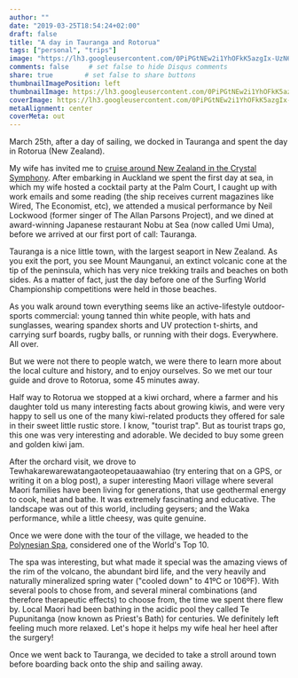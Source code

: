 ```yaml
---
author: ""
date: "2019-03-25T18:54:24+02:00"
draft: false
title: "A day in Tauranga and Rotorua"
tags: ["personal", "trips"]
image: "https://lh3.googleusercontent.com/0PiPGtNEw2i1YhOFkK5azgIx-UzN6H7nfmdK_0OcQ975vGCaG8blzkcpW3Ib_0fgGzAsDHU3L205LxAObau4JlkXKzVDUFmueRtvjgNo5-W4aGfjJFeOfvPBHCRKoVsUxCGPrGi-hkE=w2400"
comments: false     # set false to hide Disqus comments
share: true        # set false to share buttons
thumbnailImagePosition: left
thumbnailImage: https://lh3.googleusercontent.com/0PiPGtNEw2i1YhOFkK5azgIx-UzN6H7nfmdK_0OcQ975vGCaG8blzkcpW3Ib_0fgGzAsDHU3L205LxAObau4JlkXKzVDUFmueRtvjgNo5-W4aGfjJFeOfvPBHCRKoVsUxCGPrGi-hkE=w2400
coverImage: https://lh3.googleusercontent.com/0PiPGtNEw2i1YhOFkK5azgIx-UzN6H7nfmdK_0OcQ975vGCaG8blzkcpW3Ib_0fgGzAsDHU3L205LxAObau4JlkXKzVDUFmueRtvjgNo5-W4aGfjJFeOfvPBHCRKoVsUxCGPrGi-hkE=w2400
metaAlignment: center
coverMeta: out
---
```


March 25th, after a day of sailing, we docked in Tauranga and spent the day in Rotorua (New Zealand).

<!--more-->

My wife has invited me to [cruise around New Zealand in the Crystal Symphony](https://www.crystalcruises.com/voyage/details/Auckland-to-Sydney-ocs190323-16). After embarking in Auckland we spent the first day at sea, in which my wife hosted a cocktail party at the Palm Court, I caught up with work emails and some reading (the ship receives current magazines like Wired, The Economist, etc), we attended a musical performance by Neil Lockwood (former singer of The Allan Parsons Project), and we dined at award-winning Japanese restaurant Nobu at Sea (now called Umi Uma), before we arrived at our first port of call: Tauranga.

Tauranga is a nice little town, with the largest seaport in New Zealand. As you exit the port, you see Mount Maunganui, an extinct volcanic cone at the tip of the peninsula, which has very nice trekking trails and beaches on both sides. As a matter of fact, just the day before one of the Surfing World Championship competitions were held in those beaches.

As you walk around town everything seems like an active-lifestyle outdoor-sports commercial: young tanned thin white people, with hats and sunglasses, wearing spandex shorts and UV protection t-shirts, and carrying surf boards, rugby balls, or running with their dogs. Everywhere. All over.

But we were not there to people watch, we were there to learn more about the local culture and history, and to enjoy ourselves. So we met our tour guide and drove to Rotorua, some 45 minutes away.

Half way to Rotorua we stopped at a kiwi orchard, where a farmer and his daughter told us many interesting facts about growing kiwis, and were very happy to sell us one of the many kiwi-related products they offered for sale in their sweet little rustic store. I know, "tourist trap". But as tourist traps go, this one was very interesting and adorable. We decided to buy some green and golden kiwi jam.

After the orchard visit, we drove to Tewhakarewarewatangaoteopetauaawahiao (try entering that on a GPS, or writing it on a blog post), a super interesting Maori village where several Maori families have been living for generations, that use geothermal energy to cook, heat and bathe. It was extremely fascinating and educative. The landscape was out of this world, including geysers; and the Waka performance, while a little cheesy, was quite genuine.

Once we were done with the tour of the village, we headed to the [Polynesian Spa](https://www.polynesianspa.co.nz), considered one of the World's Top 10.

The spa was interesting, but what made it special was the amazing views of the rim of the volcano, the abundant bird life, and the very heavily and naturally mineralized spring water ("cooled down" to 41ºC or 106ºF). With several pools to chose from, and several mineral combinations (and therefore therapeutic effects) to choose from, the time we spent there flew by. Local Maori had been bathing in the acidic pool they called Te Pupunitanga (now known as Priest's Bath) for centuries. We definitely left feeling much more relaxed. Let's hope it helps my wife heal her heel after the surgery!

Once we went back to Tauranga, we decided to take a stroll around town before boarding back onto the ship and sailing away.

<script src="https://cdn.jsdelivr.net/npm/publicalbum@latest/dist/pa-embed-player.min.js" async></script>
<div class="pa-embed-player" style="width:100%; height:480px; display:none;"
  data-link="https://photos.app.goo.gl/hUdb3RwKoYvANmHN8"
  data-title="154 new photos by Jorge Cortell">
  <img data-src="https://lh3.googleusercontent.com/WD6AwnKxjq90myAxV4J2tvQkTSsO5bL0QCc9IAhVAJUz6mkiE_s5dQocYRMUM55w6NhZ5kMpH8SRQebkhbYKRkcsQVdhEg-KAM-l6ifRI3LI4PPpNba8DcU24Gf3pD7OqPsEYljHZnE=w1920-h1080" src="" alt="" />
  <img data-src="https://lh3.googleusercontent.com/dvY6lRe_LLDNlpEGN1UwLBZXkDQgg_B4QwVmDz0RUNcS4xRlHGj71LOO43MF8I56FmZTdELhvYQglxH9uyUcbN9NpoYaACAsu1w_-rKUVUX90ErlttyBY6TBTF_cLRyaIEzMsTtTBCM=w1920-h1080" src="" alt="" />
  <img data-src="https://lh3.googleusercontent.com/xWuOEVIsKuCxdf6p5YxUsPaatwAaCrlociyfa4OocHOtVw_6akvVdtvdFSpkigRpyNFqdEApujrmfEL4fkWjgwDHLlZuXk2Ca34X1gPwSo-CdnlknRD85NS2e8Z2mScYVFi1jMI_Azk=w1920-h1080" src="" alt="" />
  <img data-src="https://lh3.googleusercontent.com/f2QysnXeRYpXJ9rN-pcSLMfBpj0Cbrosvb_pRkXNc-VX6tD_KRMWvC9F0UKrlWtqty4vct702yPWG6mYeICRuFn4K8qRNSWFAE-Y_d__60suGgX_8adlCuN5qyf1VjGcFmakBuJbYsI=w1920-h1080" src="" alt="" />
  <img data-src="https://lh3.googleusercontent.com/834ONmhjZFORdICkiCEBn5HtvkRv5liMLMPDxu6y-7ivvFXUicYMQxTdE2zMP8bvL-m8Se-zdT5dzVnV2CbAizUpgoo1SPnsO-b44eMPIFDhPtD2But_BIit7kibca1dpr9zaOIrfms=w1920-h1080" src="" alt="" />
  <img data-src="https://lh3.googleusercontent.com/JmvJsgmW_4H8b6cF4dgscidgn7O2lj3pOt12cmwqSNMNdc-fhRLpcJjrjXyuD4OZSDAPRX3-FtJyCfE_VjvUtKQ7xM55tf7bvdnhKzPqozAM4MQmwy7x-7tWnYW7zn8_-Dhhj97Fl-8=w1920-h1080" src="" alt="" />
  <img data-src="https://lh3.googleusercontent.com/FRCucPD_HR97kVepx9tHbOmPeg29haZJT8HDgWLAlXyNW52_aKqy60Ywz9WDMwsLvcX4LKJ9p3TdC8_ztjXT1otVMyG1thts0kQHdyPiHlN5GcEWadX9VEsOo1gq-G-uNHwpAYaDbKc=w1920-h1080" src="" alt="" />
  <img data-src="https://lh3.googleusercontent.com/_WueE5y2rKyIj1nawNrFt3NjbJ5HZZ_3NBVX7LmY2B2fi_maOePzgKPstcvsfhqmmcur46UFec_p4eoAgvPw0IdXe4O3H3axSZJIkeE6ShEwpxqbIev3idRpp5qvnjJNthyf2KxvK3o=w1920-h1080" src="" alt="" />
  <img data-src="https://lh3.googleusercontent.com/boQTAa9Sbe6acHpUpOsmzUFd5tpKQUUOJNVIs50RNJjpF95FSQ2iPrUBUBSHFp1R7FiD8lLj4Lhz4WaVij7wd1d2s6_y9STAP5WRcMjL9VGHybTmVIcwfossY61oQexC69Rb4WZgXxQ=w1920-h1080" src="" alt="" />
  <img data-src="https://lh3.googleusercontent.com/Ly5rv1RF9HNRH_ni2F7xLsv70dUEAkZUnmKmtq2-xEMGXIjZ7VOyG0IrlUZBWIjCleAMfdKAJnL5kWz3ItziVyroMut0OV-8g1oska82MV0gFZb6sm2bOA_aCQ8K_BHFb4msBd7rXl8=w1920-h1080" src="" alt="" />
  <img data-src="https://lh3.googleusercontent.com/QqdYiyr-2hb2S8vFSikGjJS4CSmgyHnO_34kZ997KLZWb7IIxbBycHdvxPjyEMg9exxSexbuqQV9NJ0aEQLoxtzjlF2X6u3e6keZIKnAJKEY9byFWQnxzXNa_U-3EuMWVfOkhsGxzXw=w1920-h1080" src="" alt="" />
  <img data-src="https://lh3.googleusercontent.com/2dBJJwj98TT45mgbBlCuyrmtbz8QE8YM_CmVO7Q0uoGkq4YR4Dja6r9O-yNKhY4DbZ2csFpgg5nuk11hLhpm8PFE8HYK4tGok6ZYr9JQh8iZvw_YzGXYTJutUf-Fm60rK6ZrNagIoFY=w1920-h1080" src="" alt="" />
  <img data-src="https://lh3.googleusercontent.com/fJUnD4zwE-XIrKoIxR1M9-OQoVcMipAaHduewvyxTxQZES9nvspjEnbjuYvwjBe_UEemgFv5Wtn6soS04yre3aJuzxZ4eEYg9xKkUV5HEoWgCKL5oIVsEuqBmbfRwZWLEUe7dD2KHcY=w1920-h1080" src="" alt="" />
  <img data-src="https://lh3.googleusercontent.com/alheHOGVNCBTpd1uhDAcYkUprj-0ZpjFqJsnvQGBUtqzz0POa-ZFMVQozy51uyXzF4JKPOnw8nzDdOWjFBTUPshAMZZapstQEiE9qJ6dw3C0rrScjnzuoDCFIAtzBB4q4kr7taXbtqQ=w1920-h1080" src="" alt="" />
  <img data-src="https://lh3.googleusercontent.com/q9lWHHwkzTmpdQ6TzAtKMVYEncxUvPAVD5DTfQeakqazaENHsO-6gt6uzSdHlFDp7cOJIg15xG2Xnsl_YMoHiF_bFJ9karLzIqpK5xK_xUVt9ccheAKd6XcSAOVgwPCFH9eFxjazLss=w1920-h1080" src="" alt="" />
  <img data-src="https://lh3.googleusercontent.com/kCW-OO_7NFSXhCUfFNWO3Cadzy0a4WCMNS4KZFf_5j4ikw83GQCRH1TEy3JZMggxtEj8oFc2ya--gQxFv91QIlalHjDbnoX1AMJ-ZP0mr0ICZSaaXbX7yA0im9SHJ6ZCeONEYL0ZRmo=w1920-h1080" src="" alt="" />
  <img data-src="https://lh3.googleusercontent.com/8K1ftsIZwzuW3BB86nwo6Mewu3gKx8Hqh4jonJSmwJ3j7SZl3exlBIGEqbgHf4UIB6ukQv2NlIJ13C2aRNGOYezUt0Yu5mBNdJLAobQmsNPiaxEt05lwHoKmis_pA-V6T3fjJ7G9zgY=w1920-h1080" src="" alt="" />
  <img data-src="https://lh3.googleusercontent.com/ZK2iozExkjXzNOTbELf6Zhw514ahbNsI9JVLhvoucin1fcfymIuKDRRzmviDwect96yJSFZvNFfLei25_vSTWY8RZ1V4AqdwFnH74Qoo-PxtM1Ul3g77qtw4KGn3m6hC0wsNNScNQOs=w1920-h1080" src="" alt="" />
  <img data-src="https://lh3.googleusercontent.com/mcylbby2ua4AjTCvBTGJ-p_3iuP-WWTMVWulzUMmW8JWUlc5S1GhwZH74sdF1066DPlk2Xi67DI0LyZKbxq0Tb2SD9Xxv9Px20JsiibqKIOAGHI9RDQbxsOR2WRirT99R-eEPEoELe0=w1920-h1080" src="" alt="" />
  <img data-src="https://lh3.googleusercontent.com/KHITYvgjQp6pEBdj8Kfu0Pkm-DoEnaAxqvYlL7Izgz-4aNS65LZ4j24cFSrYmn5urfcx1lQG474nTcrmcp2P0qU83rn3x-kIkXDmYIunJVmHs4mGo3tby3T2gZQyIUyVngS96ouApIE=w1920-h1080" src="" alt="" />
  <img data-src="https://lh3.googleusercontent.com/Js6kZwoubASpLiVRu2yayJFc6pO2ehF8GPqYFhCsv1bSi5O0szPaJfa7KLh-qPnRMG02v1Mj7O4dWAR6gxG3lG6mSn2RI4QaWJ7HaeBHqtLCIpFyPoXZvMTmTZpBhLSwbd1sVwcQGXo=w1920-h1080" src="" alt="" />
  <img data-src="https://lh3.googleusercontent.com/r6ypWjaElWxXu9j9lWqPNz0uRsyQl3L83o4H4OeN6lmnWSWcnXTpObVE0gfyT_23dAKqPvQYmUeYOzJDdtL5o8J-6HkO0L_1fPOOSYv0GR69teFqGJc7DnPgQBHyP9SfukSUOpk-f74=w1920-h1080" src="" alt="" />
  <img data-src="https://lh3.googleusercontent.com/Y_581iysN7IUuvq8umMGKuEp75tqFZU5Sk59q-eNa-jlzPN1hRHQsV-KWMM8MNlxk8fyD0rXRDE4TxvKqknhxCYiRbfWxAXt55wD2HfDWcuqi2dNdRgkhudQZeFHpNK6wqQW0gTCAuA=w1920-h1080" src="" alt="" />
  <img data-src="https://lh3.googleusercontent.com/GZlc5gb41EIlaXT662_pHhsKu1FWCg1vRKb4HU2G7IPlSG2dh9Xyw7hRvcEJwPXOuPTrutvpigh00WX6DUl-lDvYw9xJg2R2hgQyLb_IGs_htUiQ7dTAc30vd9y2TkK5scIpKhvXxWs=w1920-h1080" src="" alt="" />
  <img data-src="https://lh3.googleusercontent.com/TbmfDrsy0HodUS6qCFqySp9IB9TnPd_bN8i7SGHVhnfY4f33PXNh63rYthx6gr7IOWCtR96qr4aJzHFDcR1mWKe7EU_4Pj2Vc-k3SzBy38KJWaRnvUa6qBJjfbn5v6nkFWudyEakt5U=w1920-h1080" src="" alt="" />
  <img data-src="https://lh3.googleusercontent.com/N70qVt_h6gyIgBO8uIYu7RfzfNCJDgl1A0xh1FNPvP4ApGC6-vCyK3j5ctbaqiqIA4N5wRS-q7WYJFBKiHIynoGI5mBM48VQ4xNGzqumnRuZjDW3yTFMR5LrHplw1baUULnm89rXSVs=w1920-h1080" src="" alt="" />
  <img data-src="https://lh3.googleusercontent.com/N5-su-6zyUsUrMKXJ9FHw0Eaosiz7vxPUcKzi4zWUNSZVBVPPeyLZjn4b55hrbyiKYRH0ecdKwQ4bzrFlv2_uJ6ho_CIIcAFOsFPPFLLDK2JHRcUJYDBmvaeh78z01wJ89xKceTb5WM=w1920-h1080" src="" alt="" />
  <img data-src="https://lh3.googleusercontent.com/iohkfOOLhSyvKMcc0sd1ErEgPs1-5RC0AJ2QN4CyW9esdkGaphSOQzP9E7Td2zVAI2USMEQm1GYsehEGXUX1QCmOHdCZ0uNxLYJvsdD6vbXPeja32kZ0QbaPLfntmbISGjatL6n9EyU=w1920-h1080" src="" alt="" />
  <img data-src="https://lh3.googleusercontent.com/0Hqb-9Eq7PTGhXPzZ8KXAn9pUQzOMoQvuV8R-THDAV4GcjVzJwqVFogksrR3G9ctN6J0glMAiGi24-GncJi4s6jr_LNxYuggJM5zDCN-0sNf17lZL6TzTFdNySeTVeaoMjFpYOko60Y=w1920-h1080" src="" alt="" />
  <img data-src="https://lh3.googleusercontent.com/B3j7qxPOfw-rQFTyAi8P1-5l9oUBCkdSPCaQLuOSEnlK4XbGDk7eDxtFrzJTM6BMhxboj2zPr2_AubHqz0_dBvyVNoOPNaJ48TrCy9FLSiqCarzV2d-xZkOuegNEMldGhGbcq7FtIHg=w1920-h1080" src="" alt="" />
  <img data-src="https://lh3.googleusercontent.com/HJFfKrkV-LW2eA_bnuKnNKB0hJDh1JHjmbu8tWIBWjh7SLwx9dGbcaXNwORtWY2T9RIOknrxs-G32iWUbxpW7DpkFTAV81E74R7vj4gMywD9KBG1Ao_I8f_mxHVdSS8pEJ_81uWRJ1Y=w1920-h1080" src="" alt="" />
  <img data-src="https://lh3.googleusercontent.com/_btb0h5Is7h6AyBrHC9EyPn7rVATT0EHTzALEIoxoFQBPPcOGfaZz4H9EsbvSNV-C0MEyBNIqxYHGxtoTCg7lMJETRQK2iqwiIsLJ5PL5NVdpGLe0yqLUZ4zVpjBsyFyu9SS9EskyL8=w1920-h1080" src="" alt="" />
  <img data-src="https://lh3.googleusercontent.com/zBvJ45EVjgOGfcUxMt5dxQVRFFENLhSKxJ3GQqtowU37DCEsjVTZ8Ha6fkRDKnDtLyPgye6zVMog2OmNdLKBTcAvqJM2Se4_QirmxwZBAnLL-2tJgjTl5bfrv0D8MQ5OZ9krUFLgBr4=w1920-h1080" src="" alt="" />
  <img data-src="https://lh3.googleusercontent.com/KOo0Yv84WBkKf_imV3Gr7a5PVR3PSZdhfE4kA3PvKdGnP7C3-bZ1hQHyI9gGihlVRRoL8XEb03xCi0QN4ah5Sisskczy5Dk0N732OXm1r2dDVIoEafKfEbeBMsK_6LRCpOWAfGmpQlI=w1920-h1080" src="" alt="" />
  <img data-src="https://lh3.googleusercontent.com/wh1THlQ9UL2_hYk7fN2H4QQUHHhxrEa_HLkHqasEU8Sg_96p9oarUwbBF3ZwSth7H18MzC88FCF-_eRxjDVlBkhLxlcufeXTRUJkyPaGM72DTazaEvBs7E2HfMUMnpTibkDkDmcabws=w1920-h1080" src="" alt="" />
  <img data-src="https://lh3.googleusercontent.com/eHlxhm4MLyVLDoYprFeRDofd4bu1pZp35b4-aYrJxwTfndmmfGrG9jn0Wf2--mLQA-dSHo_Cl7gmDMIYUUUnDtXXOiPR3xDjXZovVh7CqtCdajKXDYCCN9ceTEYBIhS4PqwI34VSt8w=w1920-h1080" src="" alt="" />
  <img data-src="https://lh3.googleusercontent.com/wvgfh7IJ9JUHuxlMvlbyN-fnx05IylYRc6dpk-OBhNtDjTS3UNkm0RM_hogTfWLjeXk4sNKHTFDAiVT1wnHsr-yQIziA2CJhg0GiUhtEEGSPho8Dd_j2Le5FSmlErkQdkfgRPvP8AGU=w1920-h1080" src="" alt="" />
  <img data-src="https://lh3.googleusercontent.com/SMxBo0xxhUxtf_H-vKQUV4lth6BGwLW3KW08bjw39ADIksIvBZp3V8Ki1Jrni_Nk6D2ayMUChBijPwc70VpCSJJ1Hd4oKP8P34JyezuZaj7Vl6GXUZgQkmUIVCIu2OMI9cAx5C-AFL8=w1920-h1080" src="" alt="" />
  <img data-src="https://lh3.googleusercontent.com/pT8dEVj__553cvfm7b1RFa_CzgQfdgBdunAvZu1oPCYqDYt5GxVBIkmiH9XPxjWN-Nf7zVQVeRWkCgAtaQU5B_CtdzOo00vfPOQcAnelPTTQtZY2-sL0AaA-gBWehfOe6cqU8OL6Zcc=w1920-h1080" src="" alt="" />
  <img data-src="https://lh3.googleusercontent.com/bL_nXhs2v6jWx5d7mMGSy9VOHoT4t9xk-YikO3_sPoyrZ8qH8p9uBjm2FxdsBUp_HR_6do18mYsdPC-psH_WTEly7agubbNRUkdtejaTND5IslW-5Qrsm2k6H3krre4t76XMDBLbDGs=w1920-h1080" src="" alt="" />
  <img data-src="https://lh3.googleusercontent.com/hmqWFXYipzKLhrYYNRNOk-vjhTKbG0GSQ-ZhWGyJv6xMi5KeR7JwFAfogxZl4Wz0-OzrgIIITuLBkIeflk4lzcpuVQsa8GoN1V5aex6n2u4WDawFQN5ka91SScgeY7EOTIwCCpZeQwo=w1920-h1080" src="" alt="" />
  <img data-src="https://lh3.googleusercontent.com/IQtFHgl9FQISF3HxU2h73r12efKJEj-n0SQfEHLX10SinFhpJqX2iiqUrxNSY_QDe_o0MvB4CZutjPXrldX--FxX5buAQOU68VvSPrHrByxZ7lEKKfRpWO_vVFBjYKi6XkuEdIx5Po0=w1920-h1080" src="" alt="" />
  <img data-src="https://lh3.googleusercontent.com/yZjiBktNFvhiJ_JGhsqzTuTQEnovgKhH9PxPBRgCwSkjHSbM2w-iDsHjS8X2_QPx7K9YvpE1J5ggp_NRo18puDMPMgof_vKIEPJdU3ZjKxakoLdfkYq3p0ZPuy01rA8t5r-zykVUHbQ=w1920-h1080" src="" alt="" />
  <img data-src="https://lh3.googleusercontent.com/LedC47r4sqxHrdgYAEwi1IP2WhRq2nSeR9sdxAj9NXZGlVQRqfroNM_MlvES11N7LyxjLVE4VhNnKlHrLWqXsko2nWpNwP75Y-8pAu-pqbALijKX4_6AiG88P-VVQhcD9jx4F6CgoAY=w1920-h1080" src="" alt="" />
  <img data-src="https://lh3.googleusercontent.com/6tBH4-Rkum6KXefdlFLAGO4xiUxN_m4XMb2bH4pZKzFybpE75KM2HQc_eA4N0rckaCdyAOOte95FP-PjFHL1ceqRIcCk-JPtU9zI5rSu-vROsCv4ECEAy2-fjaaa2EzaP57ihnkOJkI=w1920-h1080" src="" alt="" />
  <img data-src="https://lh3.googleusercontent.com/XH9qJyIuFccZpggYPcYAqr_VHCbFVhfB7K1fDE-INy-xhDaNObHGmqe1Oy3p3Hgl8qJRpZ7jfSNYYQNk1uNf5-COs6mqQbBoOtucj2xlgOa4Dm09qPlvUOGj179HYSt5OBcBIdhY8PQ=w1920-h1080" src="" alt="" />
  <img data-src="https://lh3.googleusercontent.com/NylRACz38zQNI_t3pHmStGaazEyCR0ehbqrA8H0irOn5FmkITx07IwQsr87JRl3qNZslk92Yg7OYRx1_xxfVsP_ynnMXs5rBFXD3Xn4wLmxX2Q29rEojObLrmiGLelYyrfQfGakdIoI=w1920-h1080" src="" alt="" />
  <img data-src="https://lh3.googleusercontent.com/AYe_YOhVjneJoUdt2kWKgpBZ6rELW8S6u29Q7yvbeFy-vMGt-Tva_TN3tqY11wpNu50q_wIPJREaXbsX1FLLCYT7bv8q2tyHScHHHW_xOZPU4eb4NW0jVozl8IXvEBuwKkhem2FdM4k=w1920-h1080" src="" alt="" />
  <img data-src="https://lh3.googleusercontent.com/NyHPEf4MyJE34Fl6Dr_v8e2qMu6lvhASg55e8xliJ8qGfoAUY6dKdljTQb9ST8faUWTwsw0WOSIfxO0-YEHcnxhs-hMalqOJYheDa5GtK8mVnoo4PhSQ1W63cbnHAIUMb0vB1VPTGOY=w1920-h1080" src="" alt="" />
  <img data-src="https://lh3.googleusercontent.com/1e1HpQVisnzM_0CubTwW_FYVUFV5j7h_Z9R_G4IIDf7VFm94yLl0vE3anr0KTfIs2PVKW0FIeqYyIigryQrqUll35R78mZKI_BEJ3rzMK2QCWxCGpLXHQOflRjsUiksU2f7MMfu9PZs=w1920-h1080" src="" alt="" />
  <img data-src="https://lh3.googleusercontent.com/a-ORw7lI2ilbg-ws_6AReQ71pGNHuKbxlUHBbrOKuToxkYOS-fBP6l7kBiEBjmK2TyGV97ol5MqBWKRD_lGiTTyTUYPjTOtB1saaF3BVTwQPZaNW64mPOCTPccWethXZ2qbYW-eUW8E=w1920-h1080" src="" alt="" />
  <img data-src="https://lh3.googleusercontent.com/D9E4MBQ-pbcKAI6HGRqE0IA61WM5Wxupi-xR4IOnzfdshY5v9fHXAi-0NxNTGi2S7L_sL1ayuVBkSC8kvHpXL9-wJAwP68UbR6yLwwFpxtwuPwRpVdqKkWuncA6mVKAM88ssuUmFpto=w1920-h1080" src="" alt="" />
  <img data-src="https://lh3.googleusercontent.com/Q52GMrtz0ostEnpnEkxebsSXzB4ybb1Ynm5S4YA6r2KJyW6D7Nkdo04uuw3l8ufVyVXaDJQpaX6z_zX7hClfinxcu1rXK8XYToACVfyWNiTy9QhkLxhs2RhKxAYSCK9iquEasuXsqUg=w1920-h1080" src="" alt="" />
  <img data-src="https://lh3.googleusercontent.com/s84mEOko8XgMKKj8JMV-5jUwAaJPuFSnvzlIvQ6XZJumGh0JivBFnumk0zBDApl8EDE70ZN54YmbvhJnl0D8PyFUTx6UhTuLwZruy9FUBKd_XE1Kyx19dTphjlprmyVpztFHw8IiTcQ=w1920-h1080" src="" alt="" />
  <img data-src="https://lh3.googleusercontent.com/kEvgVx3QKEXKnEZ3MkhvbWe8b7j1BJdK8SzTp9bZCF9ZfgxOhLuiPaRzPne0PzvnpCl9vl6XBYl2OCx7jRzLn2gxx1u4f8ifhzr1f4EY5iwE7LSI7HnleHwmmEnnR15hXsA3PqMdTaw=w1920-h1080" src="" alt="" />
  <img data-src="https://lh3.googleusercontent.com/9mMqIy_ljNkHup7QUQlqJSQxJgFcendHz0IQjkNGmYuDvpzsPfEJTuaMmYkTbYptM9wq1S2btAE5u3WGletXiPX7W_J-fToKVMRuhlq8ZHqNMLA0Yz_k7f7J0LbQazHoNE7cZ9V00y0=w1920-h1080" src="" alt="" />
  <img data-src="https://lh3.googleusercontent.com/NszSm6rKm4rJ5fZtPgmpiiqYAbu3DylYAB-c8fhFWYOliq-Dq31AQJbXQZU12wsLxpRAi8vQzwSSC6SFVvkGq-W1rpPx3A-muCStTnOUQ9GVT2aVo1cSxO21tfu9Lfk0-67YT5ax4x8=w1920-h1080" src="" alt="" />
  <img data-src="https://lh3.googleusercontent.com/sH0ryxGbJpNNAdqB908ZLFg_ycEoY7SRUOPoh3ab_nnfhTBAHqXn4vheTWDk5PXnBN-4QZ2Y8KpQ7o-rJe276KovoUJ5sqPqczk0BV0CX8at2dbYwKnDNsB8R4POvmxB_KdHEG_qVvc=w1920-h1080" src="" alt="" />
  <img data-src="https://lh3.googleusercontent.com/IlGbXXSEvtYFh6YeMZ5pCcq3kbBZNHi8LcHwv6r32AX7jp-qLSIy9HgKln9ntvfpPGhg6-hRhsn8io_v6zsLkbotfIxoBvygg_JYcEEoLTswresJ9GyzYcXHUa3qhJNYJoglbm2-vL4=w1920-h1080" src="" alt="" />
  <img data-src="https://lh3.googleusercontent.com/vIky2CQ20NN52QFRrr_L7kHe4o-pDC6hQnIA1qXLp8k9VNgMZP3J6jWiA-SblG-7O3u4_ar1NW3R0gErgrbP7Rb0seKPw-AHw0SIqwNcy5b6JdT6lBcO8okDk6-ZLjenIy6yvmPXQlQ=w1920-h1080" src="" alt="" />
  <img data-src="https://lh3.googleusercontent.com/ZHqULGcGbTtUtoQfZ8jSnbTvespK0PX_9pW9twzGsZPPNFTNdpmuKnvOdtuIKV4VJn00CXlyQ8XUXWg8-teK0IzSq7QK2eb9-nM1sJjMGpvROQMN7UCAj8IgCanrQ1ePM8lb0lYviYU=w1920-h1080" src="" alt="" />
  <img data-src="https://lh3.googleusercontent.com/DRIquzjio0fmgX9rCBf05P7cIMRbAZFA6dT-GA0scXcbZHr2cLWHslOwpILNM4StyPofs3igPRWGf5SzvtoZJPYloEgN3QEWSITorIB0WjPw28GxM7Mjt9IH2ScsSXmjqRZKytFs8WY=w1920-h1080" src="" alt="" />
  <img data-src="https://lh3.googleusercontent.com/xteo2VA94X3DFq-tqiFEV8bUTLNR5Vxzw5grzUmQKGphjsNki5DhV3xR1eo-SRWAcrYWjv6Pe8Vu6J6D19uMnTYxNuHQye2H0XpQv8xH2yeWsvu28MzwbIz1dYMkwnk6jJ67lysp20s=w1920-h1080" src="" alt="" />
  <img data-src="https://lh3.googleusercontent.com/LMbNKvHAxLqeSvjz6-TL3mCVHlDdiu_XM64LdIeWLO9R68Le0sjJzWeIl5wukF9KuJvwny5hitHSFfJQq-srfDFdLUGlJAzmZBHWWE8zHSFW4nj4U1lwas6HGRBYu-pNdTzpxNMDThg=w1920-h1080" src="" alt="" />
  <img data-src="https://lh3.googleusercontent.com/bDdy1uc7w3TnT_t2508QzOdda4uLJITydUHDlK6s4RpnytkdS4Vr4H0G7kqZoxzzJBtJEHOT3Hee4fRwYGM_CAlH5DI0-Y9vAp-FwMkNQHzZHTDoQNpzZxRwwb0ai0oW5tLobJcfUHE=w1920-h1080" src="" alt="" />
  <img data-src="https://lh3.googleusercontent.com/kMNwyrpe_wWtBITfEtx24KxY-cuTBqfQ0Y_WknxUvZ7ioBUHK6a7h9zEhuEy-NA079-67qlk1bpUl7pPT9TjFesC8dhnyPqPK9WjPapOkSm93u6xX4m2r58Vr3CTKCq7zpC64s7YQBw=w1920-h1080" src="" alt="" />
  <img data-src="https://lh3.googleusercontent.com/MSC8kFg99dURa1CTMQGdbsY6gWk5UTXfHeEy4OrVaHGCQNmrKyVuWYUMsnp9_sHnLRppSLuSEKn3cKhCDIjGDedp9Cw4XD3qJbV6px8m_3QwKbp7hSabP9R6V1e1O-47OwjGfm5_gWs=w1920-h1080" src="" alt="" />
  <img data-src="https://lh3.googleusercontent.com/zuKHwBiX6N27y5GsZk1bPo9b4aab5k9f_4sMasui43DwHs_8S1s-sCzY9Dq1LGKWtiNCKcGzqp5i9YN1IxLWslfG_mWPjZG8JEVldYgJCVLchxj1BaJpiPi2MMMs7whHylP6ZmPXQm8=w1920-h1080" src="" alt="" />
  <img data-src="https://lh3.googleusercontent.com/vhiornKQCNlBa2uEBx5FaQcJAU5UlzrjnvAcpGPk49JlQGRmHuP2XRKZoDL1lNmlQ_JuuCIu4tQ2rpFAEJaSTrf8R3zrT-cF1NGJb5g3MHXLdWRiT1VWgrVDAoQmBdWJJT2pfdmLHJM=w1920-h1080" src="" alt="" />
  <img data-src="https://lh3.googleusercontent.com/XoWIpTFRmGsdFy5dCi2u0hEh1kEhAh0tGQ36jzuVYTw6GgBnsAeKHrF86ouOruKqRvqt8zNo2Qk1mNDMGYQuVaplQWXf5qf9QuiWTTAhOnZAk8CeCJP1t8CoPjhT1tYh9AllE4XioyU=w1920-h1080" src="" alt="" />
  <img data-src="https://lh3.googleusercontent.com/TlzgLY_T79rUUszCH9Z06X6prncLOe7LJXsCPwXwX8tyzD3M1lPRWnkXgovUpQlUJzXaEnKvN8yvUcMQPINMXiuRKVtgxDh1T1q2qm7izPSF2HuXhcV7asvx1OgThnj_dIKEcibnStM=w1920-h1080" src="" alt="" />
  <img data-src="https://lh3.googleusercontent.com/xq9HkoPMNVN9iCVFHfPsZZOr7JFVztH0m1nOg2b3_GfDjg6i8Q2ObPbjsWxij-A8PqAKzogdAfVQoM2XyCPCdFSiCjTDMwF86_R4eoiwCPj7jYn0UWkBUJmJv3nkhurnTWmyc7tOhzA=w1920-h1080" src="" alt="" />
  <img data-src="https://lh3.googleusercontent.com/P_AEE1cDPpOsD59EvlysP_TIYXAxd8fPD9dWKMMeAfu5b5oraXsyh35EQT8JmFh7ARG_w25as9cwxYXGUaY2hYCwbHFYbEcCkEDfHWSc86lp5huX_MmO-LucQYfS0Xs1AafnNWhZTjo=w1920-h1080" src="" alt="" />
  <img data-src="https://lh3.googleusercontent.com/0k5yCIir16BceLT-K1v2B8tHIZmH3GQ4qzb3vcmpRFlrHcHLre2V4eNPJlCdhA14-QgQSEoXz7i8A_kdbVzaXRvAsTyUT1DZzpvcRLnVB_o0Tx-91mSIT1iCNDepQwqQTBn9B5W_yhU=w1920-h1080" src="" alt="" />
  <img data-src="https://lh3.googleusercontent.com/piN5SGjIPZYMTR2G1UAXKBqyWEokHEOFPiyHnnVpmoFHVmWhWgvZlnFiJA2LGYNLVKHpg888a-YcafPL4oC-HXV3Jc7YIcxFvFt2j2CRzJXIiFAIF7S6TqWAawfCMCN1RsPZfTW1cL4=w1920-h1080" src="" alt="" />
  <img data-src="https://lh3.googleusercontent.com/76YE6eyo9euBS-IO_a3TXs_oWX2TVvwBigmjOuU1r4BPm0nR0wL6fVVB1pYAAQfasqUF4yLy-AOTruw07m6xUxaTz1vvuRyzW3KDl5vfgdIEwlXCpatt7R82ZgieHxdBsuyTSg_z7g8=w1920-h1080" src="" alt="" />
  <img data-src="https://lh3.googleusercontent.com/3y8pInCaKHFo2Gg01-5ieoYU52_Vw-fh9O2_a9fAm86ZI_BrptzcfH1ilj78VVTHwh57ERdIwpH3vjY2ndb3PB8ewGHGmsYDnI7ImKtimFTL1G6f-mjMdEPIjeCvx3MERUWnVNCo3CI=w1920-h1080" src="" alt="" />
  <img data-src="https://lh3.googleusercontent.com/5PIeUZBP_A6TQu3fWDNkccFy9nsWyZjMakE_CN0MArzy2IT5WSI2eIHzPrKWD0H3e_B873Uwi2pJzcr_U5H5iX7WIBQiPSOQNEiJKlBSuSEzLuCmTT3dhiKfeZln1rS8LqyBDjdCRmM=w1920-h1080" src="" alt="" />
  <img data-src="https://lh3.googleusercontent.com/D_0_fYltaeuRggb4vZ-R22SeHnW5-PYNwfhUCW0tQPCj13pRRSSkj7k51Yi5_ng_ptKT8W6j4hQJfLUzebgHDWXfcF6s-SWEUwaOHTOvCYhzLgQnn29AMEcDldjJE_jV1QMuBAJvLKU=w1920-h1080" src="" alt="" />
  <img data-src="https://lh3.googleusercontent.com/uKy1A51UzUWDHLAOV7CY78En0Q90tYCGK0A_Nf00ox3O5gvGqvRYVwaTSPrGEMN5VSmZtgNcO2QJrxDoNVisk2_Q_Xs0TDOUtsskZ9nC4NY23mwIOThvLszYxV5lq0bfnybfzJIfLt8=w1920-h1080" src="" alt="" />
  <img data-src="https://lh3.googleusercontent.com/N6vRi7cN63hgu_H3mnf2BveNelqLL1-Wb3-hGyzyMSqeNkcTmn-PoKu5n2rCKIYMRYeow3K6HB2MqibRjWK6F8Jhoc-ZTOCYMyB3p58ujDUu-fgzr-8yxr8i-o-bRZT9dARDIeg0_0s=w1920-h1080" src="" alt="" />
  <img data-src="https://lh3.googleusercontent.com/6V0QCOt9biPfEmCLF2qfVurvN0daEaDtzM3QTUuYQNaIvJdVAgFAjo55iO-cYIsTuRRRjRBitLGMKlsVsyi7kztekqmAyxr44WESM4PxOd1Q07dk5haCv9uxb3Ay74NTiSZcIDqsLo0=w1920-h1080" src="" alt="" />
  <img data-src="https://lh3.googleusercontent.com/A1Jw749RgC1q_qMRPOkPK45qXtelbTRbrRKlVWloAj6BFoXtGkyAqKLHTuxWsggBlPtGdStz2eVrrDIxAzoAjlmQ1V4pnzbgmm307BxsMtWabs-yeMvZUiYXOqHyNUurhZyPh-_FP4U=w1920-h1080" src="" alt="" />
  <img data-src="https://lh3.googleusercontent.com/BtyzBXW73WrL-6yKuPovAPDXwDrynkdfGsQWOotTtqiSIUfpLsieWEkYGvqMQ2FxudPRgBeEvtAP_G4TP4k70U9oZ87C1HZSMwM_LjKS-DFZIDDeTld6dOdaZVASRPGQkS36I22q1Ak=w1920-h1080" src="" alt="" />
  <img data-src="https://lh3.googleusercontent.com/2aNwOCVk6WlxgP6eGEp_THT9VWjbDsTa6O8g1FodukgrT-L3AVtJA9RAb8QMgLDMs19hkz5mTeoqd_zi3jhT2y7LKnETYP05AifMQ5c-wbN1oEJy4adPKEnfiitt1VXUnym3YRUWgXM=w1920-h1080" src="" alt="" />
  <img data-src="https://lh3.googleusercontent.com/5nhvpN3Rw-uFcFcVHElqNOVbzuaP2GSkp4tn1tKtJoCQ1MYsPKG286ll4Wqo_n5SJWj_d8jybGsHvDLbFFtMUK2gGPffp6EPkLd7Z0LS8YQ2qLHClUFMU99xh_-AltTD0N98R5y3jSs=w1920-h1080" src="" alt="" />
  <img data-src="https://lh3.googleusercontent.com/vroJbsUjcioZcKBTmzwLirai5iPlfplKtVFO5t4WZ1tF4TBe2p8hG32nXALqphDNHz4xidPwWCAkHnfoKlf1mCvZV4JleQW3DgKh7TtOEyAq4mV3Wdmc_7C8hW71bKeMc-3Z9AywKWc=w1920-h1080" src="" alt="" />
  <img data-src="https://lh3.googleusercontent.com/IMPEqkRkgaAuxnKLauPJyeN_Rfovg80CjdppvZo-WRxrfIKd0kebLwmMl3tl2bdA9bFlopoqbkHf7KGJtBbBKdn0SKnbQJxfoc9PO0gopAqa2GsRjm-7F6zKQ9vffZ8YenLnybiTTdU=w1920-h1080" src="" alt="" />
  <img data-src="https://lh3.googleusercontent.com/O3MTpWTsFBxtyHiSeuduhPtMYxG5JgeGkJEL_MW78i_srTNGvGhe9fMQ4MCZga6n2ueEUueYhzZwdGis0ZS89BABMiQ-MKJs0kP0wBphZQtq2jkelMyemi2tIdGubZWppiZeBOhhqSY=w1920-h1080" src="" alt="" />
  <img data-src="https://lh3.googleusercontent.com/PLES42eq5cC8bVXKV2jOyyw9mI1tPFox1KJJsWTbc6JPsDqLUeLPIgQx0Z3hwagoZJxtNujEcIZanj3Ueo66yTMIfeaeIZwzaJ72MirZUO-oWRZ3oNXxYcS6Lp5IOTaBvhXaWAkpDbA=w1920-h1080" src="" alt="" />
  <img data-src="https://lh3.googleusercontent.com/wRK5zfAPTNlwmmn_0r61mau6xzwud0bbpgwn4lWDl1QHVgwp9F4se2ivyJvVS3agayLX0kCBoYyYyRM9IetM7S12ZnZ2oQahuBO1cLc4JvQN2D1UpV1O20V1Fxd2Apn2aIqoRVZNIM4=w1920-h1080" src="" alt="" />
  <img data-src="https://lh3.googleusercontent.com/DWndQ0hLw5BmwROpzAdU6pfKeMgFDy5_g-JwBpyqV0s5x4gXOwfNSSsoHhHhsmMXgguk5BsH-d6t8JjEbfJOtirIcxYo0fVLFdKNR6mipUPJ7cfW4-Okj9jzdFj95sA9sZVOI-3zICE=w1920-h1080" src="" alt="" />
  <img data-src="https://lh3.googleusercontent.com/FwiniFhobOg3tWMfmMZ4lWzsgJG017d-ex4lvDyl_CluzbAvXs-rc5ZEWrq5w8iPusW8tnU91Bib6L9qtNPqvrZSkb6JKj0UQ0VVYNB0XkAsLQDZyxrJWl-4O_ZdSG1cBUU-Nf16zec=w1920-h1080" src="" alt="" />
  <img data-src="https://lh3.googleusercontent.com/TJq_jMpL9byX6hlMKoXOoTNqm8OR4yhGA4C2rqBmgIzn5esrEStOhysFXqKEMRuYV0QYpmjnbQCvhN3tnw7vqe3BUKi4liDxfLAizRLGUSfXV1gNN13kcOWT5IJ-a1O2cVfFBaDYM0Y=w1920-h1080" src="" alt="" />
  <img data-src="https://lh3.googleusercontent.com/C9wKQOdosYpxh0z8PjBzekrKddCcFlTDJPW1jWC0fV6B0vYS_gf4VpgkL7EZvYrxu3QiDJ_DavI5lUfR701vGwLCryriBC67Dd6EBnmwkzO7ETMnEtAa9B4_2jcsnI6Y7bIxvlJjEQc=w1920-h1080" src="" alt="" />
  <img data-src="https://lh3.googleusercontent.com/BBCBpM9JTtGvSo8PFvf445iJEm1DKp-0p9HdBZTmM0xZGtjJSb_2sEtYGf1G9FolwNQ2vW8B-KKHW94FIifWl1G3QK_aeLCzWSkUUIxpVjHEtvj-6aFtvejMXVgeLMhgE_ZXEaeDRSQ=w1920-h1080" src="" alt="" />
  <img data-src="https://lh3.googleusercontent.com/MTQzWLKYuJcuqAFuY6I2JrQf663mEDB4dK7uGhmnGQePs_6yigLUv2UdgA8VggJxJxMtX4DAPTk9XzdmgqZmRf-YAwFRnsZLsy424WMph3ew5hSVdI8ZDyZ3uG5HoGjt0U_7xgKRXJE=w1920-h1080" src="" alt="" />
  <img data-src="https://lh3.googleusercontent.com/WDGG-AbfE_XFtfkAfLh4w43QftRPfMHVBH6KF0L2gvcPCOj6qKg25l0BI-QKwe9vHnffgn3Fglc_XHAoH6If-RnNbI5SGShotr1mJRQMuWoIoOKl0_a8vLsITc0qAI75ytKYf6oIOe8=w1920-h1080" src="" alt="" />
  <img data-src="https://lh3.googleusercontent.com/g_Xz6UpdLub2sjI7acGVvGOdgeGJsYnBRNMIUpYqk8080BML-ssvaUPYN25_Iyj9OmklB81nZp8MIRhM1EmwFl4aPG5exRKv8x_rNgeSx2t1xVYgJ635kdGTvqK7lCfVMGNySiernDE=w1920-h1080" src="" alt="" />
  <img data-src="https://lh3.googleusercontent.com/F9KP5zOI_wa5m8suvqvoZSmrqoiRpRyRVns-F8N4WziGAGH0arA-zQqfOuKae6IG4fx3thNoPH1rMPkhO85cxbTWGh4OU-Dw_NgNDjPwtnVqj0mvzjjxvXyUVEyj3FBXrCdZae36U1k=w1920-h1080" src="" alt="" />
  <img data-src="https://lh3.googleusercontent.com/Nx2wOu3dsfKo0xL_tb50JasasjcXeoP9Sx0kL87Y4qjzWVpHmxvjeRRPolUkOTWoWbnPXRWs8-C_4aYEmJohJK8q6kaNZ0-bKZ5jUa0BOIKTCjxepM7yjDq1wdOlSg4K9rQLixIHpAA=w1920-h1080" src="" alt="" />
  <img data-src="https://lh3.googleusercontent.com/wi-f4Sy75UJTZhUo9pQhXEQlVab9NGRFbTYryxfXubAlRBjcNvz4PhmSGkjJ-q1960x2p2vkaE786C9DJPx0UAc-xYmMIO_D5z5apHdGALj_whx_eGT_23XvgylXFQ1slCTrh9_6rVY=w1920-h1080" src="" alt="" />
  <img data-src="https://lh3.googleusercontent.com/m8W0yTkoeUoaMqk_7-LLTKYKzYYG9PgLMd5rzQNPLPFcFjeXcPJdxE5RvvwC1P6vZTsj0YdDf6J03Ew9_2fJlWgpC0z1xfGz1k0VvyTdZoHSAZHM8TwPwAvJ5mxa__u5jMQhS8RKxWc=w1920-h1080" src="" alt="" />
  <img data-src="https://lh3.googleusercontent.com/plVIA2OTjsCyoDKLASttJgm66tkCGWM-JmTrhJTmhccwyfaIv9Ws2x1Fb1jIQc6m9R-07iw379Nk4f0KWdw74KMkK4t_-FeG_xyS-LxhgD7NgqYIwe44lz3u_NhIG_vMjWLWmm3yeKk=w1920-h1080" src="" alt="" />
  <img data-src="https://lh3.googleusercontent.com/gHX3NpePX9sA6uUZGN9DRtB46ljq6T0sXRWZQZWvM8eiwsGFx9fwbcOmeZIc6OpEX209ZAAIH0BUu8tZd6wXcO9PO7X2PVIY7IADAWrpXtOIgzATHAshbjPNHEzJbBrtXK3sMLP49I8=w1920-h1080" src="" alt="" />
  <img data-src="https://lh3.googleusercontent.com/CBTfyRssCyBEni6P6q0rrzJ1KunruWH9uciwVMnxykNdxc29tCC-7lHqYrBj3WLIl1asHPdlal_BSNws4JkwIA9CxJXoEZE-EMj4TQArLDjpPXWeFuN6azLXcOo4vM76lbmHauIjUQg=w1920-h1080" src="" alt="" />
  <img data-src="https://lh3.googleusercontent.com/_CwXFhzvJRqLvrrJye8oko17yowk42Rd0_QxnHxHOQiLK0XO0hK9LUI_zD_YiBvgErorKk-65diafYyBNnvd8QClSfbS-KxP1lPTPXxQ6lWL0JB-_o4lZW7Ogq-aNFRgBzYK2qhjr_g=w1920-h1080" src="" alt="" />
  <img data-src="https://lh3.googleusercontent.com/P85kOLOasAXJXzjyjXfCkFrojILPeDXBfhDlNXTpaHAdNHnNfLwrIIQo_2IDRBByPRKaEN7r_5gzRzRqpQl8xpUyc-q93Efa_qFnmSClsKYQfF7gdEQSr60SQv7_ey6KlHfjSQ4d82o=w1920-h1080" src="" alt="" />
  <img data-src="https://lh3.googleusercontent.com/Ny_8MkG6z309BAs6uxB-Vxrd7dpc8kH1DbYVO6TLTnFgNehYxZ_bMPFUY_D3XtCbI_8j1m3yf0EzCJ-onXj1POlcy84SU_lP-kOB8WISVbJCM9EM2iathr1VDKeKqO3nUUScZwIOiVo=w1920-h1080" src="" alt="" />
  <img data-src="https://lh3.googleusercontent.com/qRDnqLH1pqvSYCme8B6R9Zy3v6RkaR2PrZd98Mu29kuedaNxZVC1jyzME-Egl2lwbjQPnG6U_T2TJEYSkIF98yylID9IKJVdQ4WPqZh5OL7Z087iyjWMiDyhT5Lf8KqfkJhO2aagaKk=w1920-h1080" src="" alt="" />
  <img data-src="https://lh3.googleusercontent.com/AouWEa4Co1ql2ezdALNAubfdhMB1zMFB_IQP9kTloBUUoVeXZnqFn5WM3BnJ9tUjdviieAVwjqd4uL_yJ6DgaPOKOyxo8umFEtB7jJePTtFJc5ITg4yGV5bCk63yyPqC13kNzCgiNXY=w1920-h1080" src="" alt="" />
  <img data-src="https://lh3.googleusercontent.com/2S7uNSO0wai5BDYEfc2BBDa-edN3LupWmSimjs0Sm0JEMpZb5mbW-apRW8nuGeLVQt5B0xJySmdcUB_UgdtI7xOwseGvvmgDt2Bd4BFWiA5GDr1rIqDFitrMg0D2w2IrP7yI8_FFqvo=w1920-h1080" src="" alt="" />
  <img data-src="https://lh3.googleusercontent.com/DUiqRLakF-yED9AGNg_LZltaN1M1Jp-tk3EIOOZNKysEwOYeOTMQ0Rb-o-H0pakCxoyzw1bus6RJ05y9EE_DWWnYIdoW9XE-nCyVIR9AOYoxK3bie-fb-Rx7sympB6xpT4K0SkHqGms=w1920-h1080" src="" alt="" />
  <img data-src="https://lh3.googleusercontent.com/lN6KrdbrdUNYTQKrTelLeZoyedX0OcPhLqYZth98gV2jc6_kukJ7qHf6cplmqhrpeq6pT4UNZ5ueGMNXhXQtiSd9QDYmihMwluI0d0kEab9ce3oqcHpRDy6TgteIibgCccPA-h4o-fo=w1920-h1080" src="" alt="" />
  <img data-src="https://lh3.googleusercontent.com/kXWz8W5en4wsw8bx_lNv-3hVgUR_PdUN4Hcd6uFt3odSgKTJUSlj0SDtsdDm00d8coumyeHlMxOBGIsgAy9GOxUe0cE8Xm8yxf46EB1zUwIirALcyC4Rv9Yyo-QzZVm7l0ivcei0ato=w1920-h1080" src="" alt="" />
  <img data-src="https://lh3.googleusercontent.com/B-P2X2q7VdlaxP0WCuudrB1xmsEqbG5SznyZiA58j68ENvuoBxxvaGZMm-EB4q4NyC6G6jfJ-ysVI0sc3VL0QjdkpjvAoLq2AWqZgAHk-XgoNlGrhFbdqZRgx8m1inpCrH6EYNjqiTw=w1920-h1080" src="" alt="" />
  <img data-src="https://lh3.googleusercontent.com/teRTzCoRGY0_h_a5vxEwIYJpz_DKJb8kemNSmYzyNNwbuibpH6li02siSLJy5-Ck7_PINlv9jnXxGqeULJn05ygFuzQy_RRlGq1RLsahYbBzgjXhdYFbd1YwHSdjaOGDopNIdvUBcJ0=w1920-h1080" src="" alt="" />
  <img data-src="https://lh3.googleusercontent.com/zwRWl67H7ojkl6LBAOEBhyLOOeCD2tkFMd1Wlq6XQHqCMOJHY2ZH8GF9z8lKljasUZ44FqILpmdHEo0ep93nuP8baXlDJDk7hoI0MvFsNLjNSZ-K5oP1S0TWe3C76ZS_ebduFWQCs2k=w1920-h1080" src="" alt="" />
  <img data-src="https://lh3.googleusercontent.com/nO8Beu0t7k72PzeZnrWBmA8ZUew_BMf1cJ86w_1JaxQr2Xo5rpAJbc_pOaGjWO2TYEcaYOmq8K2KiWgJYHLeY4keT-Rv0G-r6DqIZVVYxfFD2vn-px563iZwQ3HtVODT5HDXD0LKb1M=w1920-h1080" src="" alt="" />
  <img data-src="https://lh3.googleusercontent.com/tzCD2Q9X_6UqNkVv8Y2zEikQAS6ebq4an8-laps5ylkakTPVVTjk5cHavYc8ADOlZEMzXnBBItH6szkVkJs_h5FUv4u1tmVodCbN0t3e1aAkmlr0yu-8nZueK6lkiyE5GAEZdhDcyHU=w1920-h1080" src="" alt="" />
  <img data-src="https://lh3.googleusercontent.com/G98ozLhIe3LpyNgWjLKRiYHEyvz-mNtKTKpjjxDWo0kvgNkX50HP_EtCsZ3cCykOcecbIxXiEH9g86Z-cBQz3OY6A6jseg3Ar_5TZknvYG7gqg76dAwEXtYB-F6NJ6JRvug1_5Pd4IY=w1920-h1080" src="" alt="" />
  <img data-src="https://lh3.googleusercontent.com/cgwoD-xpaxkTDx3nt0L9-XSuGNHHjRZ8AtV7tM4XuUGgTnLrjavCDLbJxPrN6yp2aKAn7BTEK46MI-xcZYazhvApEB7EdhGBMmc6EFc6cOPXLARhW-ydwmL6ks_UVwwZ-2GWEiSwWTc=w1920-h1080" src="" alt="" />
  <img data-src="https://lh3.googleusercontent.com/EcH_aMacCoDH4o9PPo0BhDhYwLU57un7818bjvBJ4NvpzUi8RThRPH11DN4UlgikkYG6pJDibJfE34ZK9amsuKxkBCwqYVgguo12ig7IvoHO03nZe5GHJIolUh3qbfwvfEC3lwuvC9g=w1920-h1080" src="" alt="" />
  <img data-src="https://lh3.googleusercontent.com/276RfWmNrQYVkku_rKyNDKB7kjcoRZsPUre1dHwkE4OLDepcEBKp6lhjrNm8xWrtJB7ralX70xyAcd_Z_QYIMpAVfXuubyKMFM6O-wMqQ_icPfTjmrHp7HEpEeFeSgjoQ_aMD3Ov284=w1920-h1080" src="" alt="" />
  <img data-src="https://lh3.googleusercontent.com/jS6mpR-uXsKc6dzJeQuTb7QIC_fuJWhW0aV1Oe3aUO2ycdoHnOevV92SISfDFoJuJAMLzUr56w9wnN_Gid2cgtTQsRNXynhfvqT6Q1WSMPl6eyFztjzsrpknhHu_h7MwJkgWYbPLFdA=w1920-h1080" src="" alt="" />
  <img data-src="https://lh3.googleusercontent.com/ydDCyOJh2XM-9piw_L9emdmN8Tb0hth9zcuPD8Sz9fW6jZnLXJRdsFGPutLx6OyIAhvqOQpNyW4MuCjXBdflZ9wp4q9GDGym2jxPw-UvGARYX21jMuK7TN69_A_xoQJcl8nhTfRSnYM=w1920-h1080" src="" alt="" />
  <img data-src="https://lh3.googleusercontent.com/--JhZyPkOPU2MRUV6J7ApA3Y2T8Bi4zL_Z2pYkhV87QsUytjcwaCxRGKYxw8L7y7zofPW4Pw7WBvk6jP-tgJZPK9BNsGwpdDBEh1AAPdo6OuQYtLquYYZDpqzYbVOWAIh07Jrws668k=w1920-h1080" src="" alt="" />
  <img data-src="https://lh3.googleusercontent.com/0Q2q_eQFwTNF0b6komwtTZe_Ih2c3-VfGjy5SSBYf0mXdKs2_A8eEDEzMbJmBFw1g1HqxfB6tLfWKaoTzVkJMhuZJ0J9kVc9Ca80igrjcwGjNInJG2h_PN8PVxXHXIF0UDzIXSXyW-8=w1920-h1080" src="" alt="" />
  <img data-src="https://lh3.googleusercontent.com/Kcd5G2u0pnJMEhWuuOmycPEbR8biotKQwAhTpcuvkmkZ6_a2iv7V6Q_09Kg-fvSD-LIr__QwZTwWUFVExjSsHjI1Z4vO-kwvdHxOVPqYIZwYdxStf4nlkfjcv0kmNq-ANivAYu65ELg=w1920-h1080" src="" alt="" />
  <img data-src="https://lh3.googleusercontent.com/V_KG2DjQtdiC_bT33z82nhVW2fIuRVClSp8a7pI3FnkfSWWmQEN-6rJqIRa7D0pM5wdk3xfew20HH2dg1oLZiFgfxHW5x9EjCrMJhsKy1fdHjfCUEMeHfPr6ZTkXK4xcrS0getdausE=w1920-h1080" src="" alt="" />
  <img data-src="https://lh3.googleusercontent.com/RgsXiL3nPmK93Qg2Qd287ns5izZF6QdegY6vHxdSCdprISVsoD7vWAkFpR9DQmN_wEGWnfAki4NGIxXHDVI4i0HjFUtUkrXIhtVhTMJmkRn74x31I_39l8myFuLOa4TJLzRm1OB4Wcs=w1920-h1080" src="" alt="" />
  <img data-src="https://lh3.googleusercontent.com/fEMsU_d_qilwnt0ixPYfr-yG3iYehX1UFo_rwVFa8W2kMcM-kBAIvxTQ3Jv3wdWn2X7uw9HJ2_D8TSPvQ1turk8DqBpXYzCk90a3F3e_GrGHuEg5c9VhLpXpp_MrBKAJs1vQpuXLocI=w1920-h1080" src="" alt="" />
  <img data-src="https://lh3.googleusercontent.com/f-83LkasuMjU9-RysWvS9kAPmJpBLJ09na6DYgi9OWTStiOzbBRgEQMwJDhIz9cWu0mdMJo5cfm5fDZJv32C72Xd9YpdCkpYHn5H6g431J5bb9j1TohaWLPEzpvRwAdVklY_TKsIRRw=w1920-h1080" src="" alt="" />
  <img data-src="https://lh3.googleusercontent.com/xPpPauczIjLXlgG2mEfWGGSvhEVsW0pDN8QXM2RMu4aFbrPDUvvdxDKnpFrT0XYPS165nuVEgWeAFBc_b7a2MBtfUVKa40enu-TXx65eSCwV1yx0NoZejp47hkj94HANykoETadIFtM=w1920-h1080" src="" alt="" />
  <img data-src="https://lh3.googleusercontent.com/MY0NbdzJHZZHeByeILs92ZlXHvQSDq4mQMEtPe4b9z5v3VU3BXPuptpaaG6LGCp83SePP7JrEL9IuB68Pv_RC4fFyFD8QMtJgvK6qDv_HTOg9xCHBNf8aP-84g1ZqlkYJ1mWZhA9lUc=w1920-h1080" src="" alt="" />
  <img data-src="https://lh3.googleusercontent.com/Dvlgu6qpZyOQW0cHHs9oZwZUs0pZ12HFHGybzUplTbSsshccxspfGWuVo2OsPXvIHBH9cUFWNrz5fzt1NTEXoD4uxCLW2N-zTeCoQJtnI9Lj_FWojhvhwkRklJfOJNlGoAHE3W6rW28=w1920-h1080" src="" alt="" />
  <img data-src="https://lh3.googleusercontent.com/p1qVMIO-hGrL_Y3PRBjapL3zR9V-SFGklaAbv36awwtrgWtTsPU7PBQHNiOSu99r1xrdSlnD6jWqMLhLol7H3i1bJ6bVjeKTragrxrRneighReAn4iQWyPQkCJvyI-HRBQXhZgK7Fuo=w1920-h1080" src="" alt="" />
  <img data-src="https://lh3.googleusercontent.com/i4BUnyb-rxJHMpm-U8MN7jSAsU1rSDkAFlDQhXFk0JfJRJb0yGmVTBtnq5k3pKfwFtAIvLf7c4ZzMDHVuuYr9INLD42rrSs8sZN50FntHt94ju0WEh8olQdk92kNrGji5JGarVsreP4=w1920-h1080" src="" alt="" />
  <img data-src="https://lh3.googleusercontent.com/b3E4MAv3d4wboSQWipEHvrDKlauK_cHkB2edPYtN3u19WZ2R79iF-CbpGp1RGsxaBzu6dN1g-uLJNaTANpM85nNdrBuuVGXmCTbsvaWUbJVhPXuO3xn6nD2CMnAiWOOM7742Ib7Wfgs=w1920-h1080" src="" alt="" />
  <img data-src="https://lh3.googleusercontent.com/tti994NGtwkcUskmecF19c3oJ28aYTviwwQfOtosnON_psvKuP8hb-6IECHONOVl4EdB4BMbKnvYNJigTOqwJU4emLI1-iPDGQftppyncfsfPUJosdRhADmCU5it3e_nRGGs2qIkjRU=w1920-h1080" src="" alt="" />
  <img data-src="https://lh3.googleusercontent.com/Zv_FPWeo2u2L6x5KHhJpMr_ue412NWMxu-mDDbI21JR9aA89TmHHzL7AC__PSkWlXGjNdxnJ8F4SiHBazo-WEqNwmjF2yzdI6JmZh9EgzkbZ5bWQwhV8oPcfZy0OaK3X3lyDvg6kkM8=w1920-h1080" src="" alt="" />
  <img data-src="https://lh3.googleusercontent.com/1qQXWohcSdN7dwJRtK7ZvF-HjVdoTF7GhOOB1guzPwtovN4hYRs7yu4ZJwW5n-sBK1VuHEBUo8Nk_QZAHTsPIxAYiGm9jbXSaUq1TfH4Z97DxAgeO6NEV39g3MVOX3ig_lchUcoGBqM=w1920-h1080" src="" alt="" />
  <img data-src="https://lh3.googleusercontent.com/j3-KLu7EO-OEzUSzyIGBlsxkdYt-z5raWq5jt5eoFzRK3mEwpMVGLsFLLMkWnrFixK6drFcKKHy6thkOOi6xlhsPI-662Pt0C3Jii6URX4Q_-qN3szltKdrQobvF0at4j0uCeRWtrUY=w1920-h1080" src="" alt="" />
  <img data-src="https://lh3.googleusercontent.com/gYIPD6xtOBZS4UYALTqZV5bYEElr1XChX3ovOlFxk7Oz0UBoKMHnH_iBDZz7GjefYxA4ytof-P8k2qIPZNY6vGU_uRVh2tKa84FXEobzqKdHEKD9zilT9fbF49VjGr2gGjHwOEq62NA=w1920-h1080" src="" alt="" />
  <img data-src="https://lh3.googleusercontent.com/mhNW7NASUZBs5xNZW2wuvQmgFV3Hj66NLkujxq5Cg_LYaSf4IYBP_9yy6vy2AHZ-XzlBuaSQJWjiLczzS9y47l0xR6DlueeZyUX6gembxHAA-1-DbpQg9Xfm-geER97whI0AntAE0z4=w1920-h1080" src="" alt="" />
  <img data-src="https://lh3.googleusercontent.com/-RqAvx84SSktRVRsk5Y90_2MVHlm-NPRFf36NOtXhMOzeQSdPxwBVDb3rI1Vz4npWtKH0m94hJRmEopLdT7ihAVrGb-65dEoYpROta2lIc6fdzmmUlaOoy-J5gHEly7g61NW8tle1H4=w1920-h1080" src="" alt="" />
  <img data-src="https://lh3.googleusercontent.com/sMbJsFYJ-Gz80ZBx8CHzvpH9Lxjb6el2cv6-pXNfYsfjbDX2T9nU_KoLQ21hPZkJOwNnEL9pIilz6SCfrlBkyFYjLok7fbW_BKqw1oG-3G9raEj3FbSABTX7sN4qv9SoJigTeTgCpsk=w1920-h1080" src="" alt="" />
  <img data-src="https://lh3.googleusercontent.com/arb_kij-Bf-UDXwXOVBy1DtI3NLQIQAcVGWaYOQs_EavTzKS1S_Bcg1U7AifigsPZWHovJ6SRDp7b9PAmMep4Cso9GniY-dlzWN96fOCVsf3YGBU_kIld8Qkfrf5QfjieHrEJdKJSdo=w1920-h1080" src="" alt="" />
  <img data-src="https://lh3.googleusercontent.com/vmPCHaKHOQT5Jr83jO6JTU71Yf0_Gv3LveUoyHG7Otxvysi0Tzn8eF8Ak3tpmwhOfMUl4F2FHv9wbFlN82Qsc4aVODjjm3a9zJiw62ZxptC_ckv9QhzMpABaZlrK7K_kUflImUu0P14=w1920-h1080" src="" alt="" />
  <img data-src="https://lh3.googleusercontent.com/kNtoDZC5XRBV-jTlGDBZ71ZO0O9EBSElpnb3hVAyFNmmDyKIDigMxqP-bI208KqIl3E8wW7BPJjt1sCdNQcJ1e8_bEMGCKQbrrSVE3qfTA0b7y_1kmwDhI3QBfiYac30ObHwHeW4yXs=w1920-h1080" src="" alt="" />
  <img data-src="https://lh3.googleusercontent.com/XG1AI2LDtr7PQcwaWt2kZlgaW9J0Hn9QoX2NWVSPjdC6HbRxtd8y3gNEfkMBgVW31I992MpK7D2cDi6OkfBarhqACrhgy5qO-5klYMH0RF_bImm6YefUfBmay72JRpNN2j_B-8DSRhA=w1920-h1080" src="" alt="" />
  <img data-src="https://lh3.googleusercontent.com/kq_z-096kEfjVr-0wR7YPH_d5q525oq1rI8OAfQob3NJzMJW9OrG4NQohBgrbQMh3YAvnbfqAj6W7ob1qBF5X45g1m1UrLQhVrVLphIHvFBKUQrRl0lhnVazdur9VWDkQR0F5pvA-i4=w1920-h1080" src="" alt="" />
  <img data-src="https://lh3.googleusercontent.com/VYZzVvx2WwPr5oVsxbK38BGEyBd4xLLRRXdeqBr59FU2cd4PfSqTiS3Eoc_Z8y6lnGQL6IHv0HGNssdba44C5VUHJ5cC3HKwC_wkX1um9FqhiUC9Ay1TPdLviwWe7x3b37CZ1A4cOl4=w1920-h1080" src="" alt="" />
  <img data-src="https://lh3.googleusercontent.com/LtfsYlf0rp4rF7MIVSIoxvb0wIQE7DwfOKmSUqHsQEg3neHhZ4gG7TpDpFoJmgv5nBo4WGkHqaUDjfHDjF7Pm002k6pe_WEl4IUVlPKMZ6MgbHYc7wDwWuY7xQbOe6OoZzItSAMLzTE=w1920-h1080" src="" alt="" />
</div>
